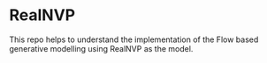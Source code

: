 # RealNVP
This repo helps to understand the implementation of the Flow based generative modelling using RealNVP as the model.
